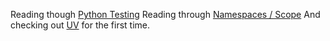 Reading though [Python Testing](https://realpython.com/python-testing/)
Reading through [Namespaces / Scope](https://realpython.com/python-namespaces-scope/)
And checking out [UV](https://github.com/astral-sh/uv) for the first time.